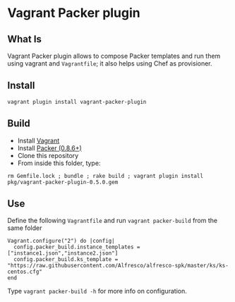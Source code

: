 # Vagrant Packer plugin

## What Is
Vagrant Packer plugin allows to compose Packer templates and run them using vagrant and `Vagrantfile`; it also helps using Chef as provisioner.

## Install
```
vagrant plugin install vagrant-packer-plugin
```

## Build
- Install [Vagrant](https://www.vagrantup.com/downloads.html)
- Install [Packer (0.8.6+)](https://www.packer.io/downloads.html)
- Clone this repository
- From inside this folder, type:
```
rm Gemfile.lock ; bundle ; rake build ; vagrant plugin install pkg/vagrant-packer-plugin-0.5.0.gem
```

## Use
Define the following `Vagrantfile` and run `vagrant packer-build` from the same folder
```
Vagrant.configure("2") do |config|
  config.packer_build.instance_templates = ["instance1.json","instance2.json"]
  config.packer_build.ks_template = "https://raw.githubusercontent.com/Alfresco/alfresco-spk/master/ks/ks-centos.cfg"
end
```

Type `vagrant packer-build -h` for more info on configuration.
